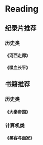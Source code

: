 # Reading
## 纪录片推荐
### 历史类
#### 《河西走廊》
#### 《喋血长平》
## 书籍推荐
### 历史类
#### 《大秦帝国》
### 计算机类
#### 《黑客与画家》
